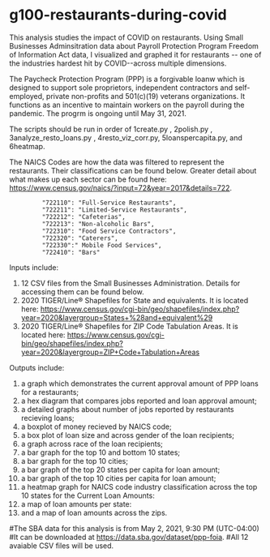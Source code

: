 # g100-restaurants-during-covid
This analysis studies the impact of COVID on restaurants. Using Small Businesses Adminsitration data about Payroll Protection Program Freedom of Information Act data, I visualized and graphed it for restaurants -- one of the industries hardest hit by COVID--across multiple dimensions.

The Paycheck Protection Program (PPP) is a forgivable loanw which is designed to support sole proprietors, independent contractors and self-employed, private non-profits and 501(c)(19) veterans organizations. It functions as an incentive to maintain workers on the payroll during the pandemic. The progrm is ongoing until May 31, 2021.

The scripts should be run in order of 1create.py , 2polish.py , 3analyze_resto_loans.py , 4resto_viz_corr.py, 5loanspercapita.py, and 6heatmap.

The NAICS Codes are how the data was filtered to represent the restaurants. Their classifications can be found below. Greater detail about what makes up each sector can be found here: https://www.census.gov/naics/?input=72&year=2017&details=722. 
             
             "722110": "Full-Service Restaurants",
             "722211": "Limited-Service Restaurants",
             "722212": "Cafeterias",
             "722213": "Non-alcoholic Bars",
             "722310": "Food Service Contractors",
             "722320": "Caterers",
             "722330":" Mobile Food Services",
             "722410": "Bars"

Inputs include: 
1) 12 CSV files from the Small Businesses Administration. Details for accessing them can be found below.
2) 2020 TIGER/Line® Shapefiles for State and equivalents. It is located here: https://www.census.gov/cgi-bin/geo/shapefiles/index.php?year=2020&layergroup=States+%28and+equivalent%29
3) 2020 TIGER/Line® Shapefiles for ZIP Code Tabulation Areas. It is located here: https://www.census.gov/cgi-bin/geo/shapefiles/index.php?year=2020&layergroup=ZIP+Code+Tabulation+Areas

Outputs include: 
1) a graph which demonstrates the current approval amount of PPP loans for a restaurants;
2) a hex diagram that compares jobs reported and loan approval amount;
3) a detailed graphs about number of jobs reported by restaurants recieving loans;
4) a boxplot of money recieved by NAICS code;
5) a box plot of loan size and across gender of the loan recipients;
6) a graph across race of the loan recipients;
7) a bar graph for the top 10 and bottom 10 states;
8) a bar graph for the top 10 cities;
9) a bar graph of the top 20 states per capita for loan amount;
10) a bar graph of the top 10 cities per capita for loan amount;
11) a heatmap graph for NAICS code industry classification across the top 10 states for the Current Loan Amounts:
12) a map of loan amounts per state:
13) and a map of loan amounts across the zips. 

#The SBA data for this analysis is from May 2, 2021, 9:30 PM (UTC-04:00)
#It can be downloaded at https://data.sba.gov/dataset/ppp-foia.
#All 12 avaiable CSV files will be used.


